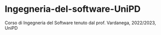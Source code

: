 # Ingegneria-del-software-UniPD
Corso di Ingegneria del Software tenuto dal prof. Vardanega, 2022/2023, UniPD
